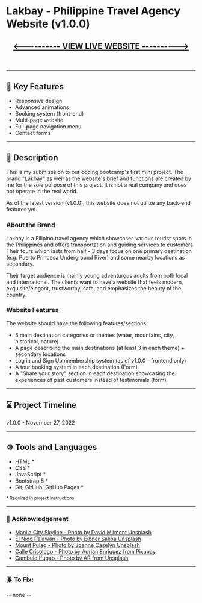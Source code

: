# Lakbay - Philippine Travel Agency Website (v1.0.0)

## <p align="center"> <a href="https://quendp.github.io/lakbay-travel-agency/"> <---------- VIEW LIVE WEBSITE ----------></a> </p>

<br>

---

## 📌 Key Features

- Responsive design
- Advanced animations
- Booking system (front-end)
- Multi-page website
- Full-page navigation menu
- Contact forms

---

## 📝 Description

This is my submisssion to our coding bootcamp's first mini project. The brand "Lakbay" as well as the website's brief and functions are created by me for the sole purpose of this project. It is not a real company and does not operate in the real world.

As of the latest version (v1.0.0), this website does not utilize any back-end features yet.

### About the Brand

Lakbay is a Filipino travel agency which showcases various tourist spots in the Philippines and offers transportation and guiding services to customers. Their tours which lasts from half - 3 days focus on one primary destination (e.g. Puerto Princesa Underground River) and some nearby locations as secondary.

Their target audience is mainly young adventurous adults from both local and international. The clients want to have a website that feels modern, exquisite/elegant, trustworthy, safe, and emphasizes the beauty of the country.

### Website Features

The website should have the following features/sections:

- 5 main destination categories or themes (water, mountains, city, historical, nature)
- A page describing the main destinations (at least 3 in each theme) + secondary locations
- Log in and Sign Up membership system (as of v1.0.0 - frontend only)
- A tour booking system in each destination (Form)
- A "Share your story" section in each destination showcasing the experiences of past customers instead of testimonials (form)

---

## ⌛ Project Timeline

v1.0.0 - November 27, 2022

---

## ⚙️ Tools and Languages

- HTML \*
- CSS \*
- JavaScript \*
- Bootstrap 5 \*
- Git, GitHub, GitHub Pages \*

<sub>\* Required in project instructions</sub>

---

### 💛 Acknowledgement

- [Manila City Skyline - Photo by David Milmont Unsplash](https://unsplash.com/@dmilmont?utm_source=unsplash&utm_medium=referral&utm_content=creditCopyText)
- [El Nido Palawan - Photo by Eibner Saliba Unsplash](https://unsplash.com/@zilch?utm_source=unsplash&utm_medium=referral&utm_content=creditCopyText)
- [Mount Pulag - Photo by Joanne Caselyn Unsplash](https://unsplash.com/@joannecaselyn?utm_source=unsplash&utm_medium=referral&utm_content=creditCopyText)
- [Calle Crisologo - Photo by Adrian Enriquez from Pixabay](https://pixabay.com/users/adrianenriquez-691469/?utm_source=link-attribution&utm_medium=referral&utm_campaign=image&utm_content=593843)
- [Cambulo Ifugao - Photo by AR from Unsplash](https://unsplash.com/@ar__?utm_source=unsplash&utm_medium=referral&utm_content=creditCopyText)

---

### 🪲 To Fix:

-- none --

